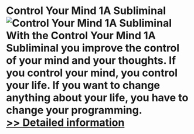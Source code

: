 # Control Your Mind 1A Subliminal<br />![Control Your Mind 1A Subliminal](https://mycommerce.akamaized.net/api/pimages/P300739231/BIG/300739231.JPG)<br />With the Control Your Mind 1A Subliminal you improve the control of your mind and your thoughts. If you control your mind, you control your life. If you want to change anything about your life, you have to change your programming.<br />[>> Detailed information](https://secure.shareit.com/shareit/product.html?productid=300739231&affiliateid=200057808)